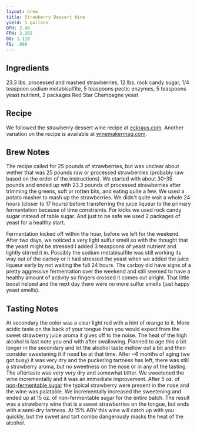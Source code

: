 ```yaml
---
layout: brew
title: Strawberry Dessert Wine
yield: 5 gallons
OPH: 3.49
FPH: 3.265
OG: 1.110
FG: .990
---
```


## Ingredients
23.3 lbs. processed and mashed strawberries, 12 lbs. rock candy sugar, 1/4 teaspoon sodium metabisulfite, 5 teaspoons pectic enzymes, 5 teaspoons yeast nutrient, 2 packages Red Star Champagne yeast

## Recipe
We followed the strawberry dessert wine recipe at [eckraus.com](http://www.eckraus.com/wine-making-strawberry).  Another variation on the recipe is available at [winemakermag.com](https://winemakermag.com/652-take-a-sip-of-strawberries).

## Brew Notes
The recipe called for 25 pounds of strawberries, but was unclear about wether that was 25 pounds raw or processed strawberries (probably raw based on the order of the instructions).  We started with about 30-35 pounds and ended up with 23.3 pounds of processed strawberries after trimming the greens, soft or rotten bits, and eating quite a few.  We used a potato masher to mash up the strawberries.  We didn't quite wait a whole 24 hours (closer to 17 hours) before transferring the juice liqueur to the primary fermentation because of time constraints. For kicks we used rock candy sugar instead of table sugar.  And just to be safe we used 2 packages of yeast for a healthy start.

Fermentation kicked off within the hour, before we left for the weekend.  After two days, we noticed a very light sulfur smell so with the thought that the yeast might be stressed I added 3 teaspoons of yeast nutrient and lightly stirred it in.  Possibly the sodium metabisulfite was still working its way out of the carboy or it had stressed the yeast when we added the juice liqueur early by not waiting the full 24 hours.  The carboy did have signs of a pretty aggressive fermentation over the weekend and still seemed to have a healthy amount of activity so fingers crossed it comes out alright.  That little boost helped and the next day there were no more sulfur smells (just happy yeast smells).

## Tasting Notes
At secondary the color was a clear light red with a hint of orange to it.  More acidic taste on the back of your tongue than you would expect from the sweet strawberry juice aroma it gives off to the noise.  The heat of the high alcohol is last note you end with after swallowing. Planned to age this a bit longer in the secondary and let the alcohol taste mellow out a bit and then consider sweetening it if need be at that time. After ~6 months of aging (we got busy) it was very dry and the puckering tartness has left, there was still a strawberry aroma, but no sweetness on the nose or in any of the tasting.  The aftertaste was very very dry and somewhat bitter.  We sweetened the wine incrementally and it was an immediate improvement.  After 5 oz. of [non-fermentable sugar](http://www.midwestsupplies.com/wine-conditioner-500ml.html) the typical strawberry were present in the nose and the wine was palatable.  We incrementally increased the sweetening and ended up at 15 oz. of non-fermentable sugar for the entire batch.  The result was a strawberry wine that is a sweet strawberries on the tongue, but ends with a semi-dry tartness.  At 15% ABV this wine will catch up with you quickly, but the sweet and tart combo dangerously masks the heat of the alcohol.

